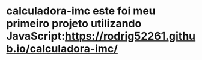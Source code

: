 # calculadora-imc este foi meu primeiro projeto utilizando JavaScript:https://rodrig52261.github.io/calculadora-imc/
